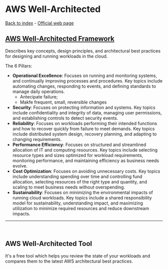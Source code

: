 # AWS Well-Architected

[Back to index](Index.md) - [Official web page](https://docs.aws.amazon.com/wellarchitected/latest/framework/welcome.html)

## [AWS Well-Architected Framework](https://docs.aws.amazon.com/wellarchitected/latest/framework/welcome.html)

Describes key concepts, design principles, and architectural best practices for designing and running workloads in the cloud.

The 6 Pillars:

- **Operational Excellence**: Focuses on running and monitoring systems, and continually improving processes and procedures. Key topics include automating changes, responding to events, and defining standards to manage daily operations.
  - Antecipate failure;
  - Makfe frequent, small, reversible changes
- **Security**: Focuses on protecting information and systems. Key topics include confidentiality and integrity of data, managing user permissions, and establishing controls to detect security events.
- **Reliability**: Focuses on workloads performing their intended functions and how to recover quickly from failure to meet demands. Key topics include distributed system design, recovery planning, and adapting to changing requirements.
- **Performance Efficiency**: Focuses on structured and streamlined allocation of IT and computing resources. Key topics include selecting resource types and sizes optimized for workload requirements, monitoring performance, and maintaining efficiency as business needs evolve.
- **Cost Optimization**: Focuses on avoiding unnecessary costs. Key topics include understanding spending over time and controlling fund allocation, selecting resources of the right type and quantity, and scaling to meet business needs without overspending.
- **Sustainability**: Focuses on minimizing the environmental impacts of running cloud workloads. Key topics include a shared responsibility model for sustainability, understanding impact, and maximizing utilization to minimize required resources and reduce downstream impacts.

---

</br>

## AWS Well-Architected Tool

It's a free tool which helps you review the state of your workloads and compares them to the latest AWS architectural best practices.
